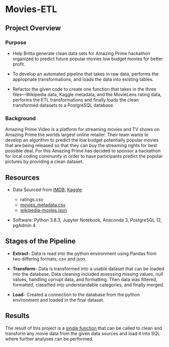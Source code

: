 # Movies-ETL

## Project Overview

### Purpose

- Help Britta generate clean data sets for Amazing Prime hackathon organized to predict future popular movies low budget movies for better profit.

- To develop an automated pipeline that takes in raw data, performs the appropriate transformations, and loads the data into existing tables. 

- Refactor the given code to create one function that takes in the three files—Wikipedia data, Kaggle metadata, and the MovieLens rating data, performs the ETL transformations and finally loads the clean transformed datasets to a PostgreSQL database.


### Background
Amazing Prime Video is a platform for streaming movies and TV shows on Amazing Prime the worlds largest online retailer. 
Their team wants to develop an algorithm to predict the low budget potentially popular movies that are being released so that they can buy the streaming rights for best possible deal. For this Amazing Prime has decided to sponsor a hackathon  for local coding community in order to have participants predict the popular pictures by providing a clean dataset.

## Resources
- Data Sourced from [IMDB](https://developer.imdb.com/?ref=ft_ds), [Kaggle](https://www.kaggle.com/):
  -  ratings.csv
  -  [movies_metadata.csv](https://github.com/Sheetaltkr/Movies-ETL/Challenge/Resources/movies_metadata.zip) 
  -  [wikipedia-movies.json](https://github.com/Sheetaltkr/Movies-ETL/Challenge/Resources/wikipedia-movies.json)
               
 - Software: Python 3.8.3, Jupyter Notebook, Anaconda 3, PostgreSQL 12, pgAdmin 4

## Stages of the Pipeline

- **Extract**- Data is read into the python environment using Pandas from two differing formats; csv and json.  

- **Transform**- Data is transformed into a usable dataset that can be loaded into the database.  Data cleaning included assessing missing values, null values, handling corrupt data, and formatting.  Then data was filtered, formatted, classified into understandable categories, and finally merged.

- **Load**- Created a connection to the database from the python environment and loaded in the final dataset.

## Results
The result of this project is a [single function](https://github.com/Sheetaltkr/Movies-ETL/Challenge/ETL_create_database.ipynb) that can be called to clean and transform any movie data from the given data sources and load it into SQL where further analyses can be performed.  
